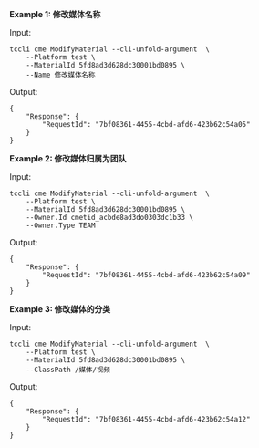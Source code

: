 **Example 1: 修改媒体名称**

 

Input: 

```
tccli cme ModifyMaterial --cli-unfold-argument  \
    --Platform test \
    --MaterialId 5fd8ad3d628dc30001bd0895 \
    --Name 修改媒体名称
```

Output: 
```
{
    "Response": {
        "RequestId": "7bf08361-4455-4cbd-afd6-423b62c54a05"
    }
}
```

**Example 2: 修改媒体归属为团队**

 

Input: 

```
tccli cme ModifyMaterial --cli-unfold-argument  \
    --Platform test \
    --MaterialId 5fd8ad3d628dc30001bd0895 \
    --Owner.Id cmetid_acbde8ad3do0303dc1b33 \
    --Owner.Type TEAM
```

Output: 
```
{
    "Response": {
        "RequestId": "7bf08361-4455-4cbd-afd6-423b62c54a09"
    }
}
```

**Example 3: 修改媒体的分类**

 

Input: 

```
tccli cme ModifyMaterial --cli-unfold-argument  \
    --Platform test \
    --MaterialId 5fd8ad3d628dc30001bd0895 \
    --ClassPath /媒体/视频
```

Output: 
```
{
    "Response": {
        "RequestId": "7bf08361-4455-4cbd-afd6-423b62c54a12"
    }
}
```


